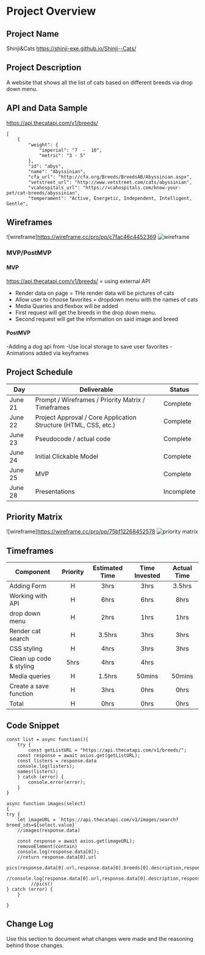 # Project Overview

## Project Name

Shinji&Cats
https://shinji-exe.github.io/Shinji--Cats/

## Project Description
A website that shows all the list of cats based on different breeds via drop down menu.


## API and Data Sample

https://api.thecatapi.com/v1/breeds/ 
```
[
    {
        "weight": {
            "imperial": "7  -  10",
            "metric": "3 - 5"
        },
        "id": "abys",
        "name": "Abyssinian",
        "cfa_url": "http://cfa.org/Breeds/BreedsAB/Abyssinian.aspx",
        "vetstreet_url": "http://www.vetstreet.com/cats/abyssinian",
        "vcahospitals_url": "https://vcahospitals.com/know-your-pet/cat-breeds/abyssinian",
        "temperament": "Active, Energetic, Independent, Intelligent, Gentle",
```
## Wireframes


![wireframe]https://wireframe.cc/pro/pp/c7fac46c4452369
![wireframe](https://user-images.githubusercontent.com/67288133/122973712-887a4380-d35f-11eb-8ae4-a290df12ccb6.png)

### MVP/PostMVP


#### MVP 


https://api.thecatapi.com/v1/breeds/ = using external API
- Render data on page = THe render data will be pictures of cats 
- Allow user to choose favorites = dropdown menu with the names of cats
- Media Quaries and flexbox will be added
- First request will get the breeds in the drop down menu.
- Second request will get the information on said image and breed

#### PostMVP  


 -Adding a dog api from 
 -Use local storage to save user favorites
 -Animations added via keyframes 

## Project Schedule

|  Day | Deliverable | Status
|---|---| ---|
|June 21| Prompt / Wireframes / Priority Matrix / Timeframes | Complete
|June 22| Project Approval / Core Application Structure (HTML, CSS, etc.) | Complete
|June 23| Pseudocode / actual code | Complete
|June 24| Initial Clickable Model  | Complete
|June 25| MVP | Complete
|June 28| Presentations | Incomplete

## Priority Matrix


![wireframe]https://wireframe.cc/pro/pp/75bf12268452578
![priority matrix](https://user-images.githubusercontent.com/67288133/122973554-5ec11c80-d35f-11eb-8ebd-8acf8872aba6.png)

## Timeframes


| Component | Priority | Estimated Time | Time Invested | Actual Time |
| --- | :---: |  :---: | :---: | :---: |
| Adding Form | H | 3hrs| 3hrs | 3.5hrs |
| Working with API | H | 6hrs| 6hrs | 8hrs |
| drop down menu| H | 2hrs| 1hrs| 1hrs|
| Render cat search| H | 3.5hrs | 3hrs | 3hrs|
| CSS styling | H | 4hrs | 3hrs | 3hrs |
|Clean up code & styling | 5hrs | 4hrs | 4hrs|
| Media queries | H | 1.5hrs | 50mins | 50mins |
| Create a save function | H | 3hrs | 0hrs | 0hrs|
| Total | H | 0hrs| 0hrs | 0hrs | 22hrs|

## Code Snippet


```
const list = async function(){
    try {
        const getListURL = "https://api.thecatapi.com/v1/breeds/";
    const response = await axios.get(getListURL);
    const listers = response.data
    console.log(listers);
    names(listers);
    } catch (error) {
        console.error(error);
    }
}

async function images(select)
{
try {
    let imageURL = `https://api.thecatapi.com/v1/images/search?breed_ids=${select.value}`
    //images(response.data)
    
    const response = await axios.get(imageURL);
    removeElement(contain)
    console.log(response.data[0]);
    //return response.data[0].url
    pics(response.data[0].url,response.data[0].breeds[0].description,response.data[0].breeds[0].temperament);
         //console.log(response.data[0].url,response.data[0].description,response.data[0].breeds[0].temperament);
         //pics()
} catch (error) {
    }

}

```

## Change Log
 Use this section to document what changes were made and the reasoning behind those changes.  
